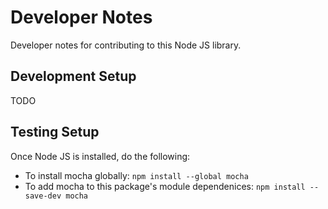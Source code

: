 # Developer Notes

Developer notes for contributing to this Node JS library.

## Development Setup

TODO

## Testing Setup

Once Node JS is installed, do the following:

  - To install mocha globally: ``` npm install --global mocha ```
  - To add mocha to this package's module dependenices: ``` npm install --save-dev mocha ```
